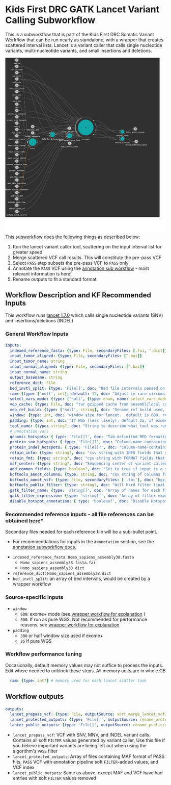 # Kids First DRC GATK Lancet Variant Calling Subworkflow
This is a subworkflow that is part of the Kids First DRC Somatic Variant Workflow that can be run nearly as standalone, with a wrapper that creates scattered interval lists.
Lancet is a variant caller that calls single nucleotide variants, multi-nucleotide variants, and small insertions and deletions.

![Lancet workflow diagram](../docs/kfdrc_lancet_sub_wf.cwl.png)
[This subworkflow](../sub_workflows/kfdrc_lancet_sub_wf.cwl) does the following things as described below:

1. Run the lancet variant caller tool, scattering on the input interval list for greater speed
1. Merge scattered VCF call results. This will constitute the pre-pass VCF
1. Select `PASS` step subsets the pre-pass VCF to `PASS` only
1. Annotate the `PASS` VCF using the [annotation sub workflow](kfdrc_annotation_subworkflow.md) - most relevant information is here!
1. Rename outputs to fit a standard format

## Workflow Description and KF Recommended Inputs
This workflow runs [lancet 1.7.0](https://github.com/nygenome/lancet/tree/v1.0.7) which calls single nucleotide variants (SNV) and insertions/deletions (INDEL)

### General Workflow Inputs
```yaml
inputs:
  indexed_reference_fasta: {type: File, secondaryFiles: [.fai, ^.dict]}
  input_tumor_aligned: {type: File, secondaryFiles: [^.bai]}
  input_tumor_name: string
  input_normal_aligned: {type: File, secondaryFiles: [^.bai]}
  input_normal_name: string
  output_basename: string
  reference_dict: File
  bed_invtl_split: {type: 'File[]', doc: "Bed file intervals passed on from and outside pre-processing step"}
  ram: {type: ['null', int], default: 12, doc: "Adjust in rare circumstances in which 12 GB is not enough."}
  select_vars_mode: {type: ['null', {type: enum, name: select_vars_mode, symbols: ["gatk", "grep"]}], doc: "Choose 'gatk' for SelectVariants tool, or 'grep' for grep expression", default: "gatk"}
  vep_cache: {type: File, doc: "tar gzipped cache from ensembl/local converted cache"}
  vep_ref_build: {type: ['null', string], doc: "Genome ref build used, should line up with cache.", default: "GRCh38" }
  window: {type: int, doc: "window size for lancet.  default is 600, recommend 500 for WGS, 600 for exome+"}
  padding: {type: int, doc: "If WGS (less likely), default 25, if exome+, recommend half window size"}
  tool_name: {type: string?, doc: "String to describe what tool was run as part of file name", default: "lancet_somatic"}
  # annotation vars
  genomic_hotspots: { type: 'File[]?', doc: "Tab-delimited BED formatted file(s) containing hg38 genomic positions corresponding to hotspots" }
  protein_snv_hotspots: { type: 'File[]?', doc: "Column-name-containing, tab-delimited file(s) containing protein names and amino acid positions corresponding to hotspots" }
  protein_indel_hotspots: { type: 'File[]?', doc: "Column-name-containing, tab-delimited file(s) containing protein names and amino acid position ranges corresponding to hotspots" }
  retain_info: {type: string?, doc: "csv string with INFO fields that you want to keep", default: "MS,FETS,HotSpotAllele"}
  retain_fmt: {type: string?, doc: "csv string with FORMAT fields that you want to keep"}
  maf_center: {type: string?, doc: "Sequencing center of variant called", default: "."}
  add_common_fields: {type: boolean?, doc: "Set to true if input is a strelka2 vcf that hasn't had common fields added", default: false}
  bcftools_annot_columns: {type: string, doc: "csv string of columns from annotation to port into the input vcf, i.e INFO/AF", default: "INFO/AF"}
  bcftools_annot_vcf: {type: File, secondaryFiles: ['.tbi'], doc: "bgzipped annotation vcf file"}
  bcftools_public_filter: {type: string?, doc: "Will hard filter final result to create a public version", default: FILTER="PASS"|INFO/HotSpotAllele=1}
  gatk_filter_name: {type: 'string[]', doc: "Array of names for each filter tag to add, recommend: [\"NORM_DP_LOW\", \"GNOMAD_AF_HIGH\"]"}
  gatk_filter_expression: {type: 'string[]', doc: "Array of filter expressions to establish criteria to tag variants with. See https://gatk.broadinstitute.org/hc/en-us/articles/360036730071-VariantFiltration, recommend: \"vc.getGenotype('\" + inputs.input_normal_name + \"').getDP() <= 7\"), \"AF > 0.001\"]"}
  disable_hotspot_annotation: { type: 'boolean?', doc: "Disable Hotspot Annotation and skip this task.", default: false }
```
### Recommended reference inputs - all file references can be obtained [here](https://cavatica.sbgenomics.com/u/kfdrc-harmonization/kf-references/)*
Secondary files needed for each reference file will be a sub-bullet point.
* For recommendations for inputs in the `#annotation` section, see the [annotation subworkflow docs.](../docs/kfdrc_annotation_subworkflow.md)
 - `indexed_reference_fasta`: `Homo_sapiens_assembly38.fasta`
   - `Homo_sapiens_assembly38.fasta.fai`
   - `Homo_sapiens_assembly38.dict`
 - `reference_dict`: `Homo_sapiens_assembly38.dict`
 - `bed_invtl_split`: an array of bed intervals, would be created by a wrapper workflow
### Source-specific inputs
 - `window`
   - `600`: exome+ mode (see [wrapper workflow for explanation](../docs/kfdrc_lancet_standalone_wf.md#extended_use_case) )
   - `500`: If run as pure WGS. Not recommended for performance reasons, see [wrapper workflow for explanation](../docs/kfdrc_lancet_standalone_wf.md#extended_use_case)
 - `padding`
   - `300` or half window size used if exome+
   - `25` if pure WGS
### Workflow performance tuning
Occasionally, default memory values may not suffice to process the inputs.
Edit where needed to unblock these steps.
All memory units are in whole GB
```yaml
  ram: {type: int?} # memory used for each lancet scatter task
```
## Workflow outputs
```yaml
outputs:
  lancet_prepass_vcf: {type: File, outputSource: sort_merge_lancet_vcf/merged_vcf}
  lancet_protected_outputs: {type: 'File[]', outputSource: rename_protected/renamed_files}
  lancet_public_outputs: {type: 'File[]', outputSource: rename_public/renamed_files}
```

 - `lancet_prepass_vcf`: VCF with SNV, MNV, and INDEL variant calls. Contains all soft `FILTER` values generated by variant caller, Use this file if you believe important variants are being left out when using the algorithm's `PASS` filter
 - `lancet_protected_outputs`: Array of files containing MAF format of PASS hits, `PASS` VCF with annotation pipeline soft `FILTER`-added values, and VCF index
 - `lancet_public_outputs`: Same as above, except MAF and VCF have had entries with soft `FILTER` values removed
